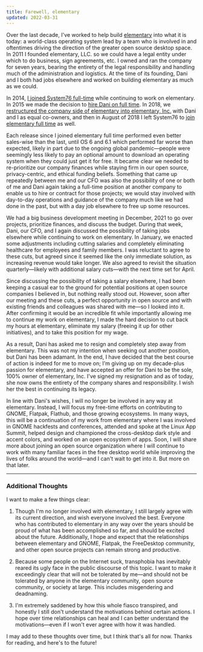 ```yaml
---
title: Farewell, elementary
updated: 2022-03-31
---
```


Over the last decade, I've worked to help build [elementary](https://elementary.io) into what it is today: a world-class operating system lead by a team who is involved in and oftentimes driving the direction of the greater open source desktop space. In 2011 I founded elementary, LLC. so we could have a legal entity under which to do business, sign agreements, etc. I owned and ran the company for seven years, bearing the entirety of the legal responsibility and handling much of the administration and logistics. At the time of its founding, Dani and I both had jobs elsewhere and worked on building elementary as much as we could.

In 2014, [I joined System76 full-time](/blog/life-changes/) while continuing to work on elementary. In 2015 we made the decision to [hire Dani on full time](https://web.archive.org/web/20180523170750/https://plus.google.com/+DanielFor%C3%A9/posts/NR6X8jQGX59). In 2018, we [restructured the company side of elementary into elementary, Inc.](https://github.com/elementary/website/commit/276102f081c096be50e2794c245b3612715bf8a3) with Dani and I as equal co-owners, and then in August of 2018 I left System76 to [join elementary full time](/blog/a-new-chapter/) as well.

Each release since I joined elementary full time performed even better sales-wise than the last, until OS 6 and 6.1 which performed far worse than expected, likely in part due to the ongoing global pandemic—people were seemingly less likely to pay an optional amount to download an operating system when they could just get it for free. It became clear we needed to re-prioritize our company finances while staying firm in our open source, privacy-centric, and ethical funding beliefs. Something that came up repeatedly between me and our CFO was also the possibility of one or both of me and Dani again taking a full-time position at another company to enable us to hire or contract for those projects; we would stay involved with day-to-day operations and guidance of the company much like we had done in the past, but with a day job elsewhere to free up some resources.

We had a big business development meeting in December, 2021 to go over projects, prioritize finances, and discuss the budget. During that week, Dani, our CFO, and I again discussed the possibility of taking jobs elsewhere while continuing to work on elementary. In January, we enacted some adjustments including cutting salaries and completely eliminating healthcare for employees and family members. I was reluctant to agree to these cuts, but agreed since it seemed like the only immediate solution, as increasing revenue would take longer. We also agreed to revisit the situation quarterly—likely with additional salary cuts—with the next time set for April.

Since discussing the possibility of taking a salary elsewhere, I had been keeping a casual ear to the ground for potential positions at open source companies I believed in, but nothing really stood out. However, soon after our meeting and these cuts, a perfect opportunity in open source and with existing friends and colleagues was shared with me—so I looked into it. After confirming it would be an incredible fit while importantly allowing me to continue my work on elementary, I made the hard decision to cut back my hours at elementary, eliminate my salary (freeing it up for other initiatives), and to take this position for my wage.

As a result, Dani has asked me to resign and completely step away from elementary. This was not my intention when seeking out another position, but Dani has been adamant. In the end, I have decided that the best course of action is indeed for me to move on; I'm giving up on my decade-plus passion for elementary, and have accepted an offer for Dani to be the sole, 100% owner of elementary, Inc. I've signed my resignation and as of today, she now owns the entirety of the company shares and responsibility. I wish her the best in continuing its legacy.

In line with Dani's wishes, I will no longer be involved in any way at elementary. Instead, I will focus my free-time efforts on contributing to GNOME, Flatpak, Flathub, and those growing ecosystems. In many ways, this will be a continuation of my work from elementary where I was involved in GNOME hackfests and conferences, attended and spoke at the Linux App Summit, helped design and championed the cross-desktop dark style and accent colors, and worked on an open ecosystem of apps. Soon, I will share more about joining an open source organization where I will continue to work with many familiar faces in the free desktop world while improving the lives of folks around the world—and I can't wait to get into it. But more on that later.

---

### Additional Thoughts

I want to make a few things clear:

1. Though I'm no longer involved with elementary, I still largely agree with its current direction, and wish everyone involved the best. Everyone who has contributed to elementary in any way over the years should be proud of what has been accomplished so far, and should be excited about the future. Additionally, I hope and expect that the relationships between elementary and GNOME, Flatpak, the FreeDesktop community, and other open source projects can remain strong and productive.

2. Because some people on the Internet suck, transphobia has inevitably reared its ugly face in the public discourse of this topic. I want to make it exceedingly clear that will not be tolerated by me—and should not be tolerated by anyone in the elementary community, open source community, or society at large. This includes misgendering and deadnaming.

3. I'm extremely saddened by how this whole fiasco transpired, and honestly I still don't understand the motivations behind certain actions. I hope over time relationships can heal and I can better understand the motivations—even if I won't ever agree with how it was handled.

I may add to these thoughts over time, but I think that's all for now. Thanks for reading, and here's to the future!
